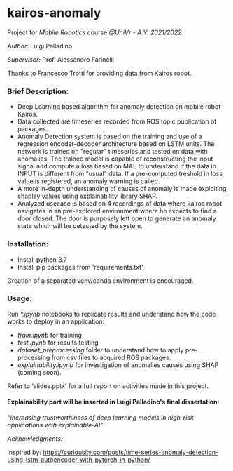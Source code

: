 # kairos-anomaly
Project for *Mobile Robotics* course *@UniVr - A.Y. 2021/2022*

*Author:* Luigi Palladino

*Supervisor:* Prof. Alessandro Farinelli

Thanks to Francesco Trotti for providing data from Kairos robot.

### Brief Description:
- Deep Learning based algorithm for anomaly detection on mobile robot Kairos.
- Data collected are timeseries recorded from ROS topic publication of packages.
- Anomaly Detection system is based on the training and use of a regression encoder-decoder architecture based on LSTM units.
The network is trained on "regular" timeseries and tested on data with anomalies. The trained model is capable of reconstructing the input signal and compute a loss based on MAE to understand if the data in INPUT is different from "usual" data. If a pre-computed treshold in loss value is registered, an anomaly warning is called.
- A more in-depth understanding of causes of anomaly is made exploiting shapley values using explainability library SHAP.
- Analyzed usecase is based on 4 recordings of data where kairos robot navigates in an pre-explored environment where he expects to find a door closed. The door is purposely left open to generate an anomaly state which will be detected by the system.

### Installation:
- Install python 3.7
- Install pip packages from 'requirements.txt'

Creation of a separated venv/conda environment is encouraged.

### Usage:

Run *\*.ipynb* notebooks to replicate results and understand how the code works to deploy in an application:
- *train.ipynb* for training
- *test.ipynb* for results testing
- *dataset_preprocessing* folder to understand how to apply pre-processing from csv files to acquired ROS packages.
- *explainability.ipynb* for investigation of anomalies causes using SHAP (coming soon).

Refer to 'slides.pptx' for a full report on activities made in this project.

#### Explainability part will be inserted in Luigi Palladino's  final dissertation:
"*Increasing trustworthiness of deep learning models in high-risk applications with explainable-AI*"

*Acknowledgments:*


Inspired by: https://curiousily.com/posts/time-series-anomaly-detection-using-lstm-autoencoder-with-pytorch-in-python/
